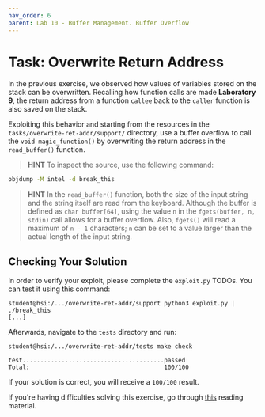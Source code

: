 ```yaml
---
nav_order: 6
parent: Lab 10 - Buffer Management. Buffer Overflow
---
```


# Task: Overwrite Return Address

In the previous exercise, we observed how values of variables stored on the stack can be overwritten.
Recalling how function calls are made **Laboratory 9**, the return address from a function `callee` back to the `caller` function is also saved on the stack.

Exploiting this behavior and starting from the resources in the `tasks/overwrite-ret-addr/support/` directory, use a buffer overflow to call the `void magic_function()` by overwriting the return address in the `read_buffer()` function.

> **HINT** To inspect the source, use the following command:

```Bash
objdump -M intel -d break_this
```

> **HINT** In the `read_buffer()` function, both the size of the input string and the string itself are read from the keyboard.
> Although the buffer is defined as `char buffer[64]`, using the value `n` in the `fgets(buffer, n, stdin)` call allows for a buffer overflow.
> Also, `fgets()` will read a maximum of `n - 1` characters;
> `n` can be set to a value larger than the actual length of the input string.

## Checking Your Solution

In order to verify your exploit, please complete the `exploit.py` TODOs.
You can test it using this command:

```console
student@hsi:/.../overwrite-ret-addr/support python3 exploit.py | ./break_this
[...]
```

Afterwards, navigate to the `tests` directory and run:

```console
student@hsi:/.../overwrite-ret-addr/tests make check

test........................................passed
Total:                                      100/100
```

If your solution is correct, you will receive a `100/100` result.

If you're having difficulties solving this exercise, go through [this](../../reading/overflow-vuln.md) reading material.
